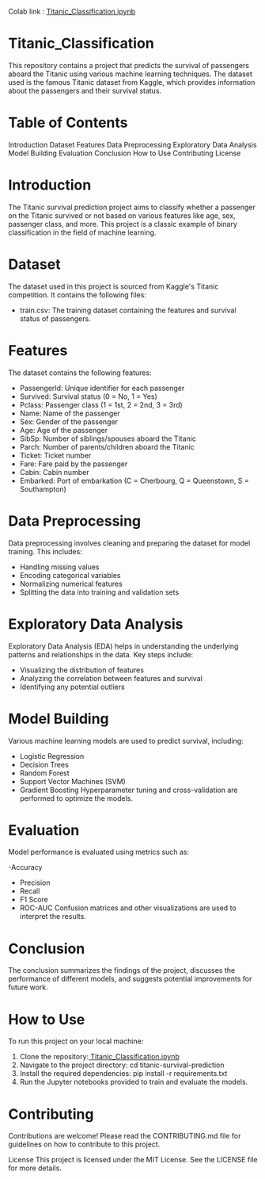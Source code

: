 Colab link : [ Titanic_Classification.ipynb](https://colab.research.google.com/drive/1jRjAA9TF4YXp4p60ngPXbYbvEFqVSYx7#scrollTo=EpbuM2ABeHmY&uniqifier=3)
# Titanic_Classification
This repository contains a project that predicts the survival of passengers aboard the Titanic using various machine learning techniques. The dataset used is the famous Titanic dataset from Kaggle, which provides information about the passengers and their survival status.

# Table of Contents
Introduction
Dataset
Features
Data Preprocessing
Exploratory Data Analysis
Model Building
Evaluation
Conclusion
How to Use
Contributing
License
# Introduction
The Titanic survival prediction project aims to classify whether a passenger on the Titanic survived or not based on various features like age, sex, passenger class, and more. This project is a classic example of binary classification in the field of machine learning.

# Dataset
The dataset used in this project is sourced from Kaggle's Titanic competition. It contains the following files:

- train.csv: The training dataset containing the features and survival status of passengers.
# Features
The dataset contains the following features:

- PassengerId: Unique identifier for each passenger
- Survived: Survival status (0 = No, 1 = Yes)
- Pclass: Passenger class (1 = 1st, 2 = 2nd, 3 = 3rd)
- Name: Name of the passenger
- Sex: Gender of the passenger
- Age: Age of the passenger
- SibSp: Number of siblings/spouses aboard the Titanic
- Parch: Number of parents/children aboard the Titanic
- Ticket: Ticket number
- Fare: Fare paid by the passenger
- Cabin: Cabin number
- Embarked: Port of embarkation (C = Cherbourg, Q = Queenstown, S = Southampton)
# Data Preprocessing
Data preprocessing involves cleaning and preparing the dataset for model training. This includes:

- Handling missing values
- Encoding categorical variables
- Normalizing numerical features
- Splitting the data into training and validation sets
# Exploratory Data Analysis
Exploratory Data Analysis (EDA) helps in understanding the underlying patterns and relationships in the data. Key steps include:

- Visualizing the distribution of features
- Analyzing the correlation between features and survival
- Identifying any potential outliers
# Model Building
Various machine learning models are used to predict survival, including:

- Logistic Regression
- Decision Trees
- Random Forest
- Support Vector Machines (SVM)
- Gradient Boosting
Hyperparameter tuning and cross-validation are performed to optimize the models.

# Evaluation
Model performance is evaluated using metrics such as:

-Accuracy
- Precision
- Recall
- F1 Score
- ROC-AUC
Confusion matrices and other visualizations are used to interpret the results.

# Conclusion
The conclusion summarizes the findings of the project, discusses the performance of different models, and suggests potential improvements for future work.

# How to Use
To run this project on your local machine:

1. Clone the repository:[ Titanic_Classification.ipynb](https://colab.research.google.com/drive/1jRjAA9TF4YXp4p60ngPXbYbvEFqVSYx7#scrollTo=EpbuM2ABeHmY&uniqifier=3)
2. Navigate to the project directory: cd titanic-survival-prediction
3. Install the required dependencies: pip install -r requirements.txt
4. Run the Jupyter notebooks provided to train and evaluate the models.
# Contributing
Contributions are welcome! Please read the CONTRIBUTING.md file for guidelines on how to contribute to this project.

License
This project is licensed under the MIT License. See the LICENSE file for more details.
